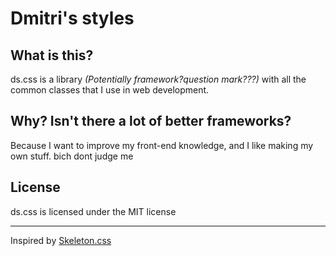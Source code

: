 # Dmitri's styles
## What is this?
ds.css is a library *(Potentially framework?question mark???)* with all the common classes that I use
in web development.
## Why? Isn't there a lot of better frameworks?
Because I want to improve my front-end knowledge, and I like making my own stuff.
bich dont judge me
## License
ds.css is licensed under the MIT license

---
Inspired by [Skeleton.css](http://getskeleton.com/) 